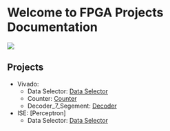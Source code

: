 # Welcome to FPGA Projects Documentation


![](doc/img/Digilent_Basys3.jpg)


## Projects


* Vivado: 
    * Data Selector: [Data Selector](Vivdao/data_selector_verilog/data_selector.md)
    * Counter: [Counter](Vivdao/counter_verilog/counter.md)
    * Decoder_7_Segement: [Decoder](Vivdao/decoder_7_seg/decoder.md)
* ISE: [Perceptron]
    * Data Selector: [Data Selector](Vivdao/data_selector_verilog/data_selector.md)



